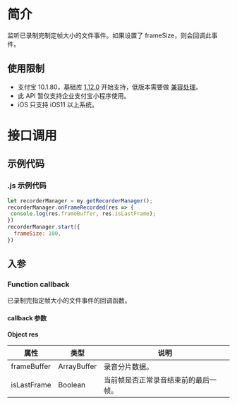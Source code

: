 # 简介
监听已录制完制定帧大小的文件事件。如果设置了 frameSize，则会回调此事件。

## 使用限制

- 支付宝 10.1.80，基础库 [1.12.0](https://opendocs.alipay.com/mini/framework/lib) 开始支持，低版本需要做 [兼容处理](https://docs.alipay.com/mini/framework/compatibility)。
- 此 API 暂仅支持企业支付宝小程序使用。
- iOS 只支持 iOS11 以上系统。

# 接口调用

## 示例代码

### .js 示例代码
```javascript
let recorderManager = my.getRecorderManager();
recorderManager.onFrameRecorded(res => {
 console.log(res.frameBuffer, res.isLastFrame);
})
recorderManager.start({
  frameSize: 100,
})
```

## 入参

### Function callback
已录制完指定帧大小的文件事件的回调函数。

#### callback 参数
**Object res**

| **属性** | **类型** | **说明** |
| --- | --- | --- |
| frameBuffer | ArrayBuffer | 录音分片数据。 |
| isLastFrame | Boolean | 当前帧是否正常录音结束前的最后一帧。 |
